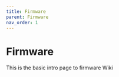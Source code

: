 ```yaml
---
title: Firmware
parent: Firmware
nav_order: 1 
---
```


# Firmware
This is the basic intro page to firmware Wiki